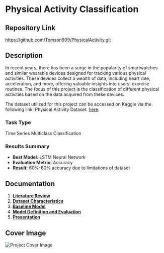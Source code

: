 # Physical Activity Classification

## Repository Link

https://github.com/Tomson909/PhysicalActivity.git

## Description
In recent years, there has been a surge in the popularity of smartwatches and similar wearable devices designed for tracking various physical activities. These devices collect a wealth of data, including heart rate, acceleration, and more, offering valuable insights into users' exercise routines. The focus of this project is the classification of different physical activities based on the data acquired from these devices.

The dataset utilized for this project can be accessed on Kaggle via the following link: Physical Activity Dataset. [here](https://www.kaggle.com/datasets/diegosilvadefrana/fisical-activity-dataset).
### Task Type

Time Series Multiclass Classification

### Results Summary

- **Best Model:** LSTM Neural Network
- **Evaluation Metric:** Accuracy
- **Result:**  60%-80% accuracy due to limitations of dataset

## Documentation

1. **[Literature Review](0_LiteratureReview/README.md)**
2. **[Dataset Characteristics](1_DatasetCharacteristics/exploratory_data_analysis.ipynb)**
3. **[Baseline Model](2_BaselineModel/baseline_model.ipynb)**
4. **[Model Definition and Evaluation](3_Model/model_definition_evaluation)**
5. **[Presentation](4_Presentation/README.md)**

## Cover Image

![Project Cover Image](CoverImage/cover.avif)
